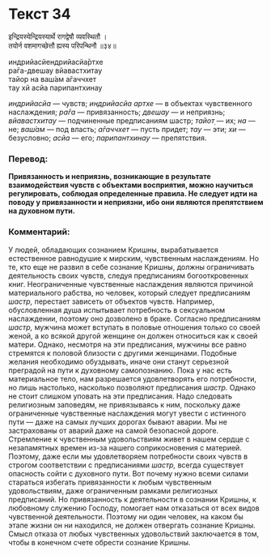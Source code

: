 # Текст 34

इन्द्रियस्येन्द्रियस्यार्थे रागद्वेषौ व्यवस्थितौ ।  
तयोर्न वशमागच्छेत्तौ ह्यस्य परिपन्थिनौ ॥३४॥

индрийасйендрийасйа̄ртхе  
ра̄га-двешау вйавастхитау  
тайор на ваш́ам а̄гаччхет  
тау хй асйа парипантхинау

_индрийасйа_ — чувств; _индрийасйа артхе_ — в объектах чувственного наслаждения; _ра̄га_ — привязанность; _двешау_ — и неприязнь; _вйавастхитау_ — подчиненные предписаниям шастр; _тайот̣_ — их; _на_ — не; _ваш́ам_ — под власть; _а̄гаччхет_ — пусть придет; _тау_ — эти; _хи_ — безусловно; _асйа_ — его; _парипантхинау_ — препятствия.

### Перевод:

**Привязанность и неприязнь, возникающие в результате взаимодействия чувств с объектами восприятия, можно научиться регулировать, соблюдая определенные правила. Не следует идти на поводу у привязанности и неприязни, ибо они являются препятствием на духовном пути.**

### Комментарий:

У людей, обладающих сознанием Кришны, вырабатывается естественное равнодушие к мирским, чувственным наслаждениям. Но те, кто еще не развил в себе сознание Кришны, должны ограничивать деятельность своих чувств, следуя предписаниям богооткровенных книг. Неограниченные чувственные наслаждения являются причиной материального рабства, но человек, который следует предписаниям _шастр,_ перестает зависеть от объектов чувств. Например, обусловленная душа испытывает потребность в сексуальном наслаждении, поэтому оно дозволено в браке. Согласно предписаниям _шастр,_ мужчина может вступать в половые отношения только со своей женой, а ко всякой другой женщине он должен относиться как к своей матери. Однако, несмотря на эти предписания, мужчины все равно стремятся к половой близости с другими женщинами. Подобные желания необходимо обуздывать, иначе они станут серьезной преградой на пути к духовному самопознанию. Пока у нас есть материальное тело, нам разрешается удовлетворять его потребности, но лишь настолько, насколько позволяют предписания _шастр._ Однако не стоит слишком уповать на эти предписания. Надо следовать религиозным заповедям, не привязываясь к ним, поскольку даже ограниченные чувственные наслаждения могут увести с истинного пути — даже на самых лучших дорогах бывают аварии. Мы не застрахованы от аварий даже на самой безопасной дороге. Стремление к чувственным удовольствиям живет в нашем сердце с незапамятных времен из-за нашего соприкосновения с материей. Поэтому, даже если мы удовлетворяем потребности своих чувств в строгом соответствии с предписаниями _шастр,_ всегда существует опасность сойти с духовного пути. Вот почему нужно всеми силами стараться избегать привязанности к любым чувственным удовольствиям, даже ограниченным рамками религиозных предписаний. Но привязанность к деятельности в сознании Кришны, к любовному служению Господу, помогает нам отказаться от всех видов чувственной деятельности. Поэтому ни один человек, на каком бы этапе жизни он ни находился, не должен отвергать сознание Кришны. Смысл отказа от любых чувственных удовольствий заключается в том, чтобы в конечном счете обрести сознание Кришны.